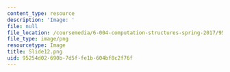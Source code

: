 ```yaml
---
content_type: resource
description: 'Image: '
file: null
file_location: /coursemedia/6-004-computation-structures-spring-2017/95254d02690b7d5ffe1b604bf8c2f76f_Slide12.png
file_type: image/png
resourcetype: Image
title: Slide12.png
uid: 95254d02-690b-7d5f-fe1b-604bf8c2f76f
---
```

